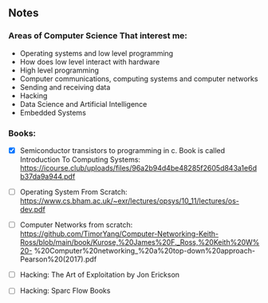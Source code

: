 ## Notes
### Areas of Computer Science That interest me:
- Operating systems and low level programming
- How does low level interact with hardware
- High level programming
- Computer communications, computing systems and computer networks
- Sending and receiving data
- Hacking
- Data Science and Artificial Intelligence
- Embedded Systems

   

### Books:
- [x] Semiconductor transistors to programming in c. Book is called Introduction To Computing Systems: https://icourse.club/uploads/files/96a2b94d4be48285f2605d843a1e6db37da9a944.pdf
- [ ] Operating System From Scratch: https://www.cs.bham.ac.uk/~exr/lectures/opsys/10_11/lectures/os-dev.pdf
- [ ] Computer Networks from scratch: https://github.com/TimorYang/Computer-Networking-Keith-Ross/blob/main/book/Kurose,%20James%20F._Ross,%20Keith%20W%20-      %20Computer%20networking_%20a%20top-down%20approach-Pearson%20(2017).pdf
- [ ] Hacking: The Art of Exploitation by Jon Erickson
- [ ] Hacking: Sparc Flow Books



<!--
**RaeesDeveloper/RaeesDeveloper** is a ✨ _special_ ✨ repository because its `README.md` (this file) appears on your GitHub profile.

Here are some ideas to get you started:

- 🔭 I’m currently working on ...
- 🌱 I’m currently learning ...
- 👯 I’m looking to collaborate on ...
- 🤔 I’m looking for help with ...
- 💬 Ask me about ...
- 📫 How to reach me: ...
- 😄 Pronouns: ...
- ⚡ Fun fact: ...
-->

